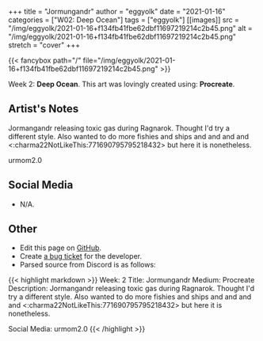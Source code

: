 +++
title =       "Jormungandr"
author =      "eggyolk"
date =        "2021-01-16"
categories =  ["W02: Deep Ocean"]
tags =        ["eggyolk"]
[[images]]
                      src = "/img/eggyolk/2021-01-16+f134fb41fbe62dbf11697219214c2b45.png"
                      alt = "/img/eggyolk/2021-01-16+f134fb41fbe62dbf11697219214c2b45.png"
                      stretch = "cover"
+++


{{< fancybox path="/" file="/img/eggyolk/2021-01-16+f134fb41fbe62dbf11697219214c2b45.png" >}}


Week 2: **Deep Ocean**. This art was lovingly created using: **Procreate**.

## Artist's Notes

Jormangandr releasing toxic gas during Ragnarok. Thought I'd try a different style. Also wanted to do more fishies and ships and and and and <:charma22NotLikeThis:771690795795218432> but here it is nonetheless. 

urmom2.0

## Social Media

- N/A.

## Other

- Edit this page on [GitHub](https://github.com/teaminkling/web-refresh/edit/main/blog/content/blog/eggyolk-week-2-b1aa.md).
- Create [a bug ticket](https://github.com/teaminkling/web-refresh/issues/new?assignees=&labels=bug&template=problem-report.md&title=) for the developer.
- Parsed source from Discord is as follows:

{{< highlight markdown >}}
Week: 2
Title: Jormungandr
Medium: Procreate
Description: Jormangandr releasing toxic gas during Ragnarok. Thought I'd try a different style. Also wanted to do more fishies and ships and and and and <:charma22NotLikeThis:771690795795218432> but here it is nonetheless. 

Social Media: urmom2.0
{{< /highlight >}}